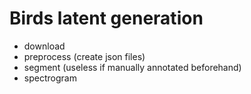 # Birds latent generation
- download
- preprocess (create json files)
- segment (useless if manually annotated beforehand)
- spectrogram